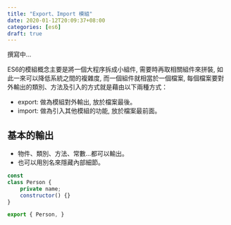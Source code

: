 ```yaml
---
title: "Export、Import 模組"
date: 2020-01-12T20:09:37+08:00
categories: [es6]
draft: true
---
```


撰寫中...

<!--more-->

ES6的模組概念主要是將一個大程序拆成小組件, 需要時再取相關組件來拼裝, 如此一來可以降低系統之間的複雜度, 而一個組件就相當於一個檔案, 每個檔案要對外輸出的類別、方法及引入的方式就是藉由以下兩種方式：
* export: 做為模組對外輸出, 放於檔案最後。
* import: 做為引入其他模組的功能, 放於檔案最前面。

## 基本的輸出
* 物件、類別、方法、常數...都可以輸出。
* 也可以用別名來隱藏內部細節。

```javascript
const 
class Person {
    private name;
    constructor() {} 
}

export { Person, }


```